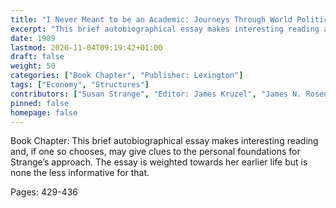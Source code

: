 ```yaml
---
title: "I Never Meant to be an Academic: Journeys Through World Politics: Autobiographical Reflections of Thirty-four Academic Travellers "
excerpt: "This brief autobiographical essay makes interesting reading and, if one so chooses, may give clues to the personal foundations for Strange’s approach. The essay is weighted towards her earlier life but is none the less informative for that."
date: 1989
lastmod: 2020-11-04T09:19:42+01:00
draft: false
weight: 50
categories: ["Book Chapter", "Publisher: Lexington"]
tags: ["Economy", "Structures"]
contributors: ["Susan Strange", "Editor: James Kruzel", "James N. Roseneau"]
pinned: false
homepage: false
---
```


Book Chapter: This brief autobiographical essay makes interesting reading and, if one so chooses, may give clues to the personal foundations for Strange’s approach. The essay is weighted towards her earlier life but is none the less informative for that.

Pages: 429-436